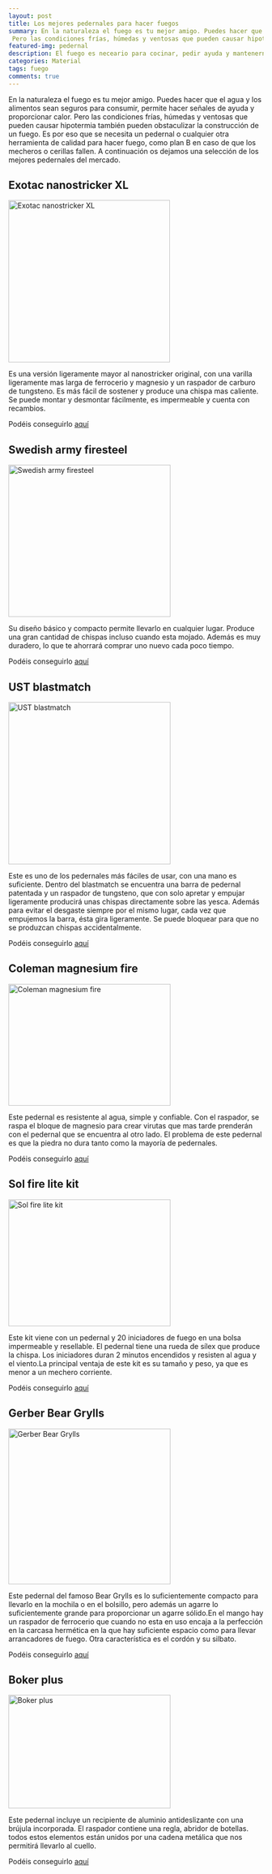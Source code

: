 ```yaml
---
layout: post
title: Los mejores pedernales para hacer fuegos
summary: En la naturaleza el fuego es tu mejor amigo. Puedes hacer que el agua y los alimentos sean seguros para consumir, permite hacer señales de ayuda y proporcionar calor.
 Pero las condiciones frías, húmedas y ventosas que pueden causar hipotermia también pueden obstaculizar la construcción de un fuego. Es por eso que se necesita un pedernal o cualquier otra herramienta de calidad para hacer fuego, como plan B en caso de que los mecheros o cerillas fallen. A continuación os dejamos una selección de los mejores pedernales del mercado
featured-img: pedernal
description: El fuego es neceario para cocinar, pedir ayuda y mantenernos caliente. Para ello nada mejor que ir equipado con una herramienta que nos facilite la tarea
categories: Material
tags: fuego
comments: true
---
```


<p>En la naturaleza el fuego es tu mejor amigo. Puedes hacer que el agua y los alimentos sean seguros para consumir, permite hacer señales de ayuda y proporcionar calor.
 Pero las condiciones frías, húmedas y ventosas que pueden causar hipotermia también pueden obstaculizar la construcción de un fuego. Es por eso que se necesita un pedernal o cualquier otra herramienta de calidad para hacer fuego, como plan B en caso de que los mecheros o cerillas fallen. A continuación os dejamos una selección de los mejores pedernales del mercado.</p>

<h2>Exotac nanostricker XL</h2>

<a href="https://www.amazon.es/gp/product/B007DL8TUM/ref=as_li_tl?ie=UTF8&camp=3638&creative=24630&creativeASIN=B007DL8TUM&linkCode=as2&tag=todosupervi05-21&linkId=3610d2538a9f2cbc491b37173aeeafe0" imageanchor="1" ><img border="0" src="https://images-na.ssl-images-amazon.com/images/I/411APbRHLML.jpg" width="319" height="320" data-original-width="498" data-original-height="500" alt="Exotac nanostricker XL" /></a>

<p style="display:none">En la naturaleza el fuego es tu mejor amigo. Puedes hacer que el agua y los alimentos sean seguros para consumir, permite hacer señales de ayuda y proporcionar calor.
 Pero las condiciones frías, húmedas y ventosas que pueden causar hipotermia también pueden obstaculizar la construcción de un fuego. Es por eso que se necesita un pedernal o cualquier otra herramienta de calidad para hacer fuego, como plan B en caso de que los mecheros o cerillas fallen. A continuación os dejamos una selección de los mejores pedernales del mercado.</p>

<p>Es una versión ligeramente mayor al nanostricker original, con una varilla ligeramente mas larga de ferrocerio y magnesio y un raspador de carburo de tungsteno. Es más fácil de sostener y produce una chispa mas caliente. Se puede montar y desmontar fácilmente, es impermeable y cuenta con recambios.</p>

Podéis conseguirlo <a target="_blank" href="https://www.amazon.es/gp/product/B007DL8TUM/ref=as_li_tl?ie=UTF8&camp=3638&creative=24630&creativeASIN=B007DL8TUM&linkCode=as2&tag=tdspvv-21&linkId=3610d2538a9f2cbc491b37173aeeafe0">aquí</a><img src="//ir-es.amazon-adsystem.com/e/ir?t=tdspvv-21&l=am2&o=30&a=B007DL8TUM" width="1" height="1" border="0" alt="Exotac nanostricker XL" style="border:none !important; margin:0px !important;" />

<h2>Swedish army firesteel</h2>

<a href="https://www.amazon.es/gp/product/B01LE3GSQG/ref=as_li_tl?ie=UTF8&camp=3638&creative=24630&creativeASIN=B01LE3GSQG&linkCode=as2&tag=tdspvv-21&linkId=55410c17d66ea39fe26c457023111134" imageanchor="1" ><img border="0" src="https://images-na.ssl-images-amazon.com/images/I/41ooWKrzFzL.jpg" width="320" height="300" data-original-width="500" data-original-height="469" alt="Swedish army firesteel"/></a>

<p>Su diseño básico y compacto permite llevarlo en cualquier lugar. Produce una gran cantidad de chispas incluso cuando esta mojado. Además es muy duradero, lo que te ahorrará comprar uno nuevo cada poco tiempo.</p>

Podéis conseguirlo <a target="_blank" href="https://www.amazon.es/gp/product/B0013L2DKU/ref=as_li_tl?ie=UTF8&camp=3638&creative=24630&creativeASIN=B0013L2DKU&linkCode=as2&tag=tdspvv-21&linkId=d4d0bb0456c01564a6931b5a7ca3a4f3">aquí</a><img src="//ir-es.amazon-adsystem.com/e/ir?t=tdspvv-21&l=am2&o=30&a=B0013L2DKU" width="1" height="1" border="0" alt="Swedish army firesteel" style="border:none !important; margin:0px !important;" />

<h2>UST blastmatch</h2>

<a href="https://www.amazon.es/gp/product/B00930XSOI/ref=as_li_tl?ie=UTF8&camp=3638&creative=24630&creativeASIN=B00930XSOI&linkCode=as2&tag=tdspvv-21&linkId=1036763fd701b8be18fe45820eca6737" imageanchor="1" ><img border="0" src="http://www.ustbrands.com/wp-content/uploads/2014/07/fire-single-hand-fire-starter-blastmatch-black2.jpg" width="320" height="320" data-original-width="800" data-original-height="800" alt="UST blastmatch"/></a>

<p>Este es uno de los pedernales más fáciles de usar, con una mano es suficiente. Dentro del blastmatch se encuentra una barra de pedernal patentada y un raspador de tungsteno, que con solo apretar y empujar ligeramente producirá unas chispas directamente sobre las yesca. Además para evitar el desgaste siempre por el mismo lugar, cada vez que empujemos la barra, ésta gira ligeramente. Se puede bloquear para que no se produzcan chispas accidentalmente.</p>

Podéis conseguirlo <a target="_blank" href="https://www.amazon.es/gp/product/B00930XSOI/ref=as_li_tl?ie=UTF8&camp=3638&creative=24630&creativeASIN=B00930XSOI&linkCode=as2&tag=tdspvv-21&linkId=1036763fd701b8be18fe45820eca6737">aquí</a><img src="//ir-es.amazon-adsystem.com/e/ir?t=tdspvv-21&l=am2&o=30&a=B00930XSOI" width="1" height="1" border="0" alt="UST blastmatch" style="border:none !important; margin:0px !important;" />


<h2>Coleman magnesium fire</h2>


<a href="https://www.amazon.es/gp/product/B00LWI0NQK/ref=as_li_tl?ie=UTF8&camp=3638&creative=24630&creativeASIN=B00LWI0NQK&linkCode=as2&tag=tdspvv-21&linkId=dea70a3efd3e04e973fcb426848d4b70" imageanchor="1" ><img border="0" src="https://images-na.ssl-images-amazon.com/images/I/41t5Qrsp17L.jpg" width="320" height="240" data-original-width="500" data-original-height="375" alt="Coleman magnesium fire" /></a>

<p>Este pedernal es resistente al agua, simple y confiable. Con el raspador, se raspa el bloque de magnesio para crear virutas que mas tarde prenderán con el pedernal que se encuentra al otro lado. El problema de este pedernal es que la piedra no dura tanto como la mayoría de pedernales.</p>

Podéis conseguirlo <a target="_blank" href="https://www.amazon.es/gp/product/B00LWI0NQK/ref=as_li_tl?ie=UTF8&camp=3638&creative=24630&creativeASIN=B00LWI0NQK&linkCode=as2&tag=tdspvv-21&linkId=dea70a3efd3e04e973fcb426848d4b70">aquí</a><img src="//ir-es.amazon-adsystem.com/e/ir?t=tdspvv-21&l=am2&o=30&a=B00LWI0NQK" width="1" height="1" border="0" alt="Coleman magnesium fire" style="border:none !important; margin:0px !important;" />

<h2>Sol fire lite kit</H2>

<a href="https://www.amazon.es/gp/product/B0091DVNLM/ref=as_li_tl?ie=UTF8&camp=3638&creative=24630&creativeASIN=B0091DVNLM&linkCode=as2&tag=tdspvv-21&linkId=5b0031e23764e66558a77ab294d51ae3" imageanchor="1" ><img border="0" src="https://images-na.ssl-images-amazon.com/images/I/71jBtYKEPAL._SL1500_.jpg" width="320" height="250" data-original-width="800" data-original-height="626" alt="Sol fire lite kit"/></a>

<p>Este kit viene con un pedernal y 20 iniciadores de fuego en una bolsa impermeable y resellable. El pedernal tiene una rueda de sílex que produce la chispa. Los iniciadores duran 2 minutos encendidos y resisten al agua y el viento.La principal ventaja de este kit es su tamaño y peso, ya que es menor a un mechero corriente. </p>

Podéis conseguirlo <a target="_blank" href="https://www.amazon.es/gp/product/B0091DVNLM/ref=as_li_tl?ie=UTF8&camp=3638&creative=24630&creativeASIN=B0091DVNLM&linkCode=as2&tag=tdspvv-21&linkId=5b0031e23764e66558a77ab294d51ae3">aquí</a><img src="//ir-es.amazon-adsystem.com/e/ir?t=tdspvv-21&l=am2&o=30&a=B0091DVNLM" width="1" height="1" border="0" alt="Sol fire lite kit" style="border:none !important; margin:0px !important;" />


<h2>Gerber Bear Grylls</h2>

<a href="https://www.amazon.es/gp/product/B004DT6TEK/ref=as_li_tl?ie=UTF8&camp=3638&creative=24630&creativeASIN=B004DT6TEK&linkCode=as2&tag=tdspvv-21&linkId=23ce33856fea162086a37bbc77890a94" imageanchor="1" ><img border="0" src="https://images-na.ssl-images-amazon.com/images/I/41VsymrOk5L.jpg" width="320" height="307" data-original-width="500" data-original-height="480" alt="Gerber Bear Grylls"/></a>

<p>Este pedernal del famoso Bear Grylls es lo suficientemente compacto para llevarlo en la mochila o en el bolsillo, pero además un agarre lo suficientemente grande para proporcionar un agarre sólido.En el mango hay un raspador de ferrocerio que cuando no esta en uso encaja a la perfección en la carcasa hermética en la que hay suficiente espacio como para llevar arrancadores de fuego. Otra característica es el cordón y su silbato.</p>

Podéis conseguirlo <a target="_blank" href="https://www.amazon.es/gp/product/B004DT6TEK/ref=as_li_tl?ie=UTF8&camp=3638&creative=24630&creativeASIN=B004DT6TEK&linkCode=as2&tag=tdspvv-21&linkId=23ce33856fea162086a37bbc77890a94">aquí</a><img src="//ir-es.amazon-adsystem.com/e/ir?t=tdspvv-21&l=am2&o=30&a=B004DT6TEK" width="1" height="1" border="0" alt="Gerber Bear Grylls" style="border:none !important; margin:0px !important;" />


<h2>Boker plus</h2>

<a href="https://www.amazon.es/gp/product/B00IF5IQTY/ref=as_li_tl?ie=UTF8&camp=3638&creative=24630&creativeASIN=B00IF5IQTY&linkCode=as2&tag=tdspvv-21&linkId=7098bbafeda31769e5d0fbf1b8de9b00" imageanchor="1" ><img border="0" src="https://images-na.ssl-images-amazon.com/images/I/41sE78GufjL.jpg" width="320" height="224" data-original-width="500" data-original-height="350" alt="Boker plus"/></a>

<p>Este pedernal incluye un recipiente de aluminio antideslizante con una brújula incorporada. El raspador contiene una regla, abridor de botellas. todos estos elementos están unidos por una cadena metálica que nos permitirá llevarlo al cuello.</p>


Podéis conseguirlo <a target="_blank" href="https://www.amazon.es/gp/product/B00IF5IQTY/ref=as_li_tl?ie=UTF8&camp=3638&creative=24630&creativeASIN=B00IF5IQTY&linkCode=as2&tag=tdspvv-21&linkId=7098bbafeda31769e5d0fbf1b8de9b00">aquí</a><img src="//ir-es.amazon-adsystem.com/e/ir?t=tdspvv-21&l=am2&o=30&a=B00IF5IQTY" width="1" height="1" border="0" alt="Boker plus" style="border:none !important; margin:0px !important;" />



